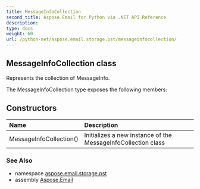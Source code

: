 ```yaml
---
title: MessageInfoCollection
second_title: Aspose.Email for Python via .NET API Reference
description: 
type: docs
weight: 60
url: /python-net/aspose.email.storage.pst/messageinfocollection/
---
```


## MessageInfoCollection class

Represents the collection of MessageInfo.

The MessageInfoCollection type exposes the following members:
## Constructors
| Name | Description |
| :- | :- |
|MessageInfoCollection()|Initializes a new instance of the MessageInfoCollection class|

### See Also

* namespace [aspose.email.storage.pst](/python-net/aspose.email.storage.pst/)
* assembly [Aspose.Email](/python-net/)

